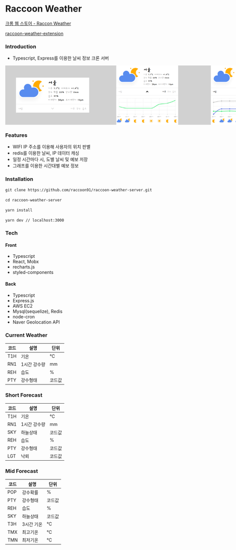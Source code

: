 # Raccoon Weather

<a href="https://chrome.google.com/webstore/detail/raccoon-weather/lkjiceiccfaeddfhodmclmicchaagcno" target="_blank">크롬 웹 스토어 - Raccon Weather</a>

<a href="https://github.com/raccoon91/raccoon-weather-extension-v2" target="_blank">raccoon-weather-extension</a>

### Introduction

- Typescript, Express를 이용한 날씨 정보 크론 서버

<div style="display: flex;">
  <img src="image_1.png" alt="drawing" width="300"/>
  <img src="image_2.png" alt="drawing" width="300"/>
  <img src="image_3.png" alt="drawing" width="300"/>
</div>

### Features

- WIFI IP 주소를 이용해 사용자의 위치 판별
- redis를 이용한 날씨, IP 데이터 캐싱
- 일정 시간마다 시, 도별 날씨 및 예보 저장
- 그래프를 이용한 시간대별 예보 정보

### Installation

```
git clone https://github.com/raccoon91/raccoon-weather-server.git

cd raccoon-weather-server

yarn install

yarn dev // localhost:3000
```

### Tech

#### Front

- Typescript
- React, Mobx
- recharts.js
- styled-components

#### Back

- Typescript
- Express.js
- AWS EC2
- Mysql(sequelize), Redis
- node-cron
- Naver Geolocation API

### Current Weather

| 코드 | 설명         | 단위   |
| ---- | ------------ | ------ |
| T1H  | 기온         | ℃      |
| RN1  | 1시간 강수량 | mm     |
| REH  | 습도         | %      |
| PTY  | 강수형태     | 코드값 |

### Short Forecast

| 코드 | 설명         | 단위   |
| ---- | ------------ | ------ |
| T1H  | 기온         | ℃      |
| RN1  | 1시간 강수량 | mm     |
| SKY  | 하늘상태     | 코드값 |
| REH  | 습도         | %      |
| PTY  | 강수형태     | 코드값 |
| LGT  | 낙뢰         | 코드값 |

### Mid Forecast

| 코드 | 설명       | 단위   |
| ---- | ---------- | ------ |
| POP  | 강수확률   | %      |
| PTY  | 강수형태   | 코드값 |
| REH  | 습도       | %      |
| SKY  | 하늘상태   | 코드값 |
| T3H  | 3시간 기온 | ℃      |
| TMX  | 최고기온   | ℃      |
| TMN  | 최저기온   | ℃      |
